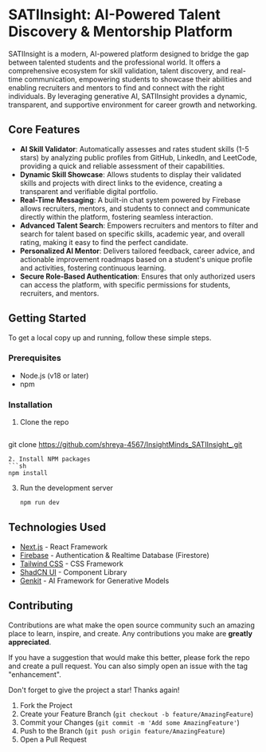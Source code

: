 # SATIInsight: AI-Powered Talent Discovery & Mentorship Platform

SATIInsight is a modern, AI-powered platform designed to bridge the gap between talented students and the professional world. It offers a comprehensive ecosystem for skill validation, talent discovery, and real-time communication, empowering students to showcase their abilities and enabling recruiters and mentors to find and connect with the right individuals. By leveraging generative AI, SATIInsight provides a dynamic, transparent, and supportive environment for career growth and networking.

## Core Features

- **AI Skill Validator**: Automatically assesses and rates student skills (1-5 stars) by analyzing public profiles from GitHub, LinkedIn, and LeetCode, providing a quick and reliable assessment of their capabilities.
- **Dynamic Skill Showcase**: Allows students to display their validated skills and projects with direct links to the evidence, creating a transparent and verifiable digital portfolio.
- **Real-Time Messaging**: A built-in chat system powered by Firebase allows recruiters, mentors, and students to connect and communicate directly within the platform, fostering seamless interaction.
- **Advanced Talent Search**: Empowers recruiters and mentors to filter and search for talent based on specific skills, academic year, and overall rating, making it easy to find the perfect candidate.
- **Personalized AI Mentor**: Delivers tailored feedback, career advice, and actionable improvement roadmaps based on a student's unique profile and activities, fostering continuous learning.
- **Secure Role-Based Authentication**: Ensures that only authorized users can access the platform, with specific permissions for students, recruiters, and mentors.

## Getting Started

To get a local copy up and running, follow these simple steps.

### Prerequisites

- Node.js (v18 or later)
- npm

### Installation

1. Clone the repo
   ```sh
 git clone https://github.com/shreya-4567/InsightMinds_SATIInsight_.git
   ```
2. Install NPM packages
   ```sh
   npm install
   ```
3. Run the development server
    ```sh
    npm run dev
    ```

## Technologies Used

- [Next.js](https://nextjs.org/) - React Framework
- [Firebase](https://firebase.google.com/) - Authentication & Realtime Database (Firestore)
- [Tailwind CSS](https://tailwindcss.com/) - CSS Framework
- [ShadCN UI](https://ui.shadcn.com/) - Component Library
- [Genkit](https://firebase.google.com/docs/genkit) - AI Framework for Generative Models

## Contributing

Contributions are what make the open source community such an amazing place to learn, inspire, and create. Any contributions you make are **greatly appreciated**.

If you have a suggestion that would make this better, please fork the repo and create a pull request. You can also simply open an issue with the tag "enhancement".

Don't forget to give the project a star! Thanks again!

1. Fork the Project
2. Create your Feature Branch (`git checkout -b feature/AmazingFeature`)
3. Commit your Changes (`git commit -m 'Add some AmazingFeature'`)
4. Push to the Branch (`git push origin feature/AmazingFeature`)
5. Open a Pull Request
